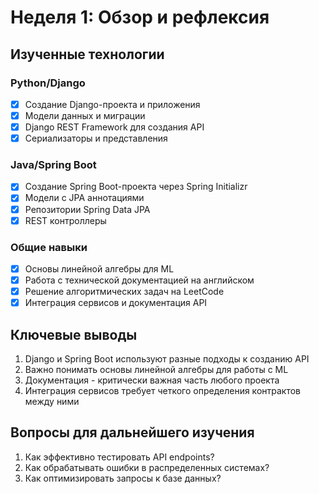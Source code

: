 # Неделя 1: Обзор и рефлексия

## Изученные технологии

### Python/Django
- [x] Создание Django-проекта и приложения
- [x] Модели данных и миграции
- [x] Django REST Framework для создания API
- [x] Сериализаторы и представления

### Java/Spring Boot
- [x] Создание Spring Boot-проекта через Spring Initializr
- [x] Модели с JPA аннотациями
- [x] Репозитории Spring Data JPA
- [x] REST контроллеры

### Общие навыки
- [x] Основы линейной алгебры для ML
- [x] Работа с технической документацией на английском
- [x] Решение алгоритмических задач на LeetCode
- [x] Интеграция сервисов и документация API

## Ключевые выводы
1. Django и Spring Boot используют разные подходы к созданию API
2. Важно понимать основы линейной алгебры для работы с ML
3. Документация - критически важная часть любого проекта
4. Интеграция сервисов требует четкого определения контрактов между ними

## Вопросы для дальнейшего изучения
1. Как эффективно тестировать API endpoints?
2. Как обрабатывать ошибки в распределенных системах?
3. Как оптимизировать запросы к базе данных?